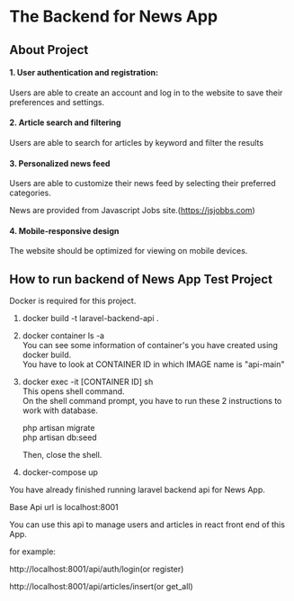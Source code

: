 <p></p>
<h1 style="font-weight:bold">The Backend for News App</h1>

## About Project
<h4>1. User authentication and registration:</h4>

Users are able to create an account and log in to the website to save their preferences and settings.

<h4>2. Article search and filtering</h4>

Users are able to search for articles by keyword and filter the results

<h4>3. Personalized news feed</h4>

Users are able to customize their news feed by selecting their preferred categories.

News are provided from Javascript Jobs site.(https://jsjobbs.com)

<h4>4. Mobile-responsive design</h4>

The website should be optimized for viewing on mobile devices.

## How to run backend of News App Test Project

Docker is required for this project.

1. docker build -t laravel-backend-api .
2. docker container ls -a<br/>
You can see some information of container's you have created using docker build.<br/>
You have to look at CONTAINER ID in which IMAGE name is "api-main"<br/>
3. docker exec -it [CONTAINER ID] sh<br/>
This opens shell command.<br/>
On the shell command prompt, you have to run these 2 instructions to work with database.<br/>

    php artisan migrate<br/>
    php artisan db:seed

    Then, close the shell.<br/>
4. docker-compose up

You have already finished running laravel backend api for News App.

Base Api url is localhost:8001

You can use this api to manage users and articles in react front end of this App.

for example:

http://localhost:8001/api/auth/login(or register)

http://localhost:8001/api/articles/insert(or get_all)
